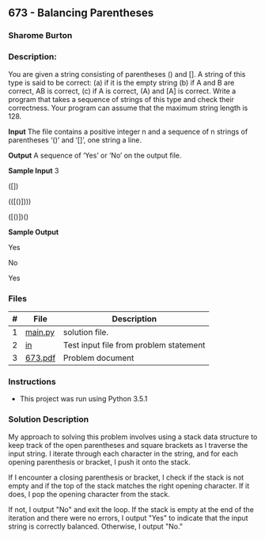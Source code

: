 ## 673 - Balancing Parentheses
### Sharome Burton
### Description:

You are given a string consisting of parentheses () and []. A string of this type is said to be correct:
(a) if it is the empty string
(b) if A and B are correct, AB is correct,
(c) if A is correct, (A) and [A] is correct.
Write a program that takes a sequence of strings of this type and check their correctness. Your
program can assume that the maximum string length is 128.

**Input**
The file contains a positive integer n and a sequence of n strings of parentheses ‘()’ and ‘[]’, one string
a line.

**Output**
A sequence of ‘Yes’ or ‘No’ on the output file.

**Sample Input**
3

([])

(([()])))

([()[]()])()

**Sample Output**

Yes

No

Yes

### Files

|   #   | File                       | Description                                                |
| :---: | -------------------------- | ---------------------------------------------------------- |
|   1   | [main.py](./main.py)     | solution file.                                             |
|   2   | [in](./in)           | Test input file from problem statement                     |
|   3   | [673.pdf](./673.pdf)         | Problem document                            |


### Instructions

- This project was run using Python 3.5.1

### Solution Description

My approach to solving this problem involves using a stack data structure to keep track of the open parentheses
and square brackets as I traverse the input string. I iterate through each character in the string, and for
each opening parenthesis or bracket, I push it onto the stack. 

If I encounter a closing parenthesis or bracket,
I check if the stack is not empty and if the top of the stack matches the right opening character.
If it does, I pop the opening character from the stack. 

If not, I output "No" and exit the loop.
If the stack is empty at the end of the iteration and there were no errors, I output "Yes" to indicate
that the input string is correctly balanced. Otherwise, I output "No."
 
